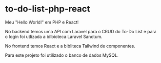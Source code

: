 # to-do-list-php-react

Meu "Hello World!" em PHP e React!

No backend temos uma API com Laravel para o CRUD do To-Do List e para o login foi utlizada a bilbioteca Laravel Sanctum.

No frontend temos React e a bibliteca Tailwind de componentes.

Para este projeto foi utilizado o banco de dados MySQL.
